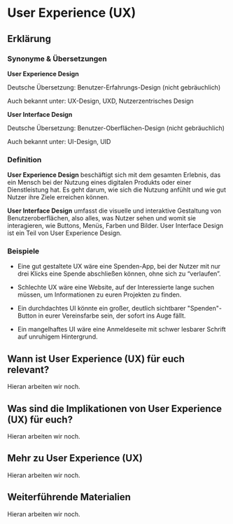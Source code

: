 # User Experience (UX)
## Erklärung

### Synonyme & Übersetzungen

**User Experience Design**

Deutsche Übersetzung: Benutzer-Erfahrungs-Design (nicht gebräuchlich)

Auch bekannt unter: UX-Design, UXD, Nutzerzentrisches Design

**User Interface Design**

Deutsche Übersetzung: Benutzer-Oberflächen-Design (nicht gebräuchlich)

Auch bekannt unter: UI-Design, UID

### Definition

**User Experience Design** beschäftigt sich mit dem gesamten Erlebnis, das ein Mensch bei der Nutzung eines digitalen Produkts oder einer Dienstleistung hat. Es geht darum, wie sich die Nutzung anfühlt und wie gut Nutzer ihre Ziele erreichen können.  
  
**User Interface Design** umfasst die visuelle und interaktive Gestaltung von Benutzeroberflächen, also alles, was Nutzer sehen und womit sie interagieren, wie Buttons, Menüs, Farben und Bilder. User Interface Design ist ein Teil von User Experience Design.

### Beispiele

- Eine gut gestaltete UX wäre eine Spenden-App, bei der Nutzer mit nur drei Klicks eine Spende abschließen können, ohne sich zu “verlaufen”.

- Schlechte UX wäre eine Website, auf der Interessierte lange suchen müssen, um Informationen zu euren Projekten zu finden.

- Ein durchdachtes UI könnte ein großer, deutlich sichtbarer "Spenden"-Button in eurer Vereinsfarbe sein, der sofort ins Auge fällt.

- Ein mangelhaftes UI wäre eine Anmeldeseite mit schwer lesbarer Schrift auf unruhigem Hintergrund.

  
## Wann ist User Experience (UX) für euch relevant?
Hieran arbeiten wir noch.

## Was sind die Implikationen von User Experience (UX) für euch? 
Hieran arbeiten wir noch.

## Mehr zu User Experience (UX)   
Hieran arbeiten wir noch.

## Weiterführende Materialien
Hieran arbeiten wir noch.

